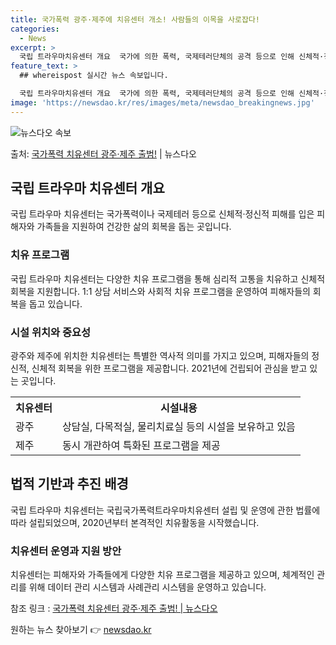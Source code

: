 ```yaml
---
title: 국가폭력 광주·제주에 치유센터 개소! 사람들의 이목을 사로잡다!
categories:
  - News
excerpt: >
  국립 트라우마치유센터 개요  국가에 의한 폭력, 국제테러단체의 공격 등으로 인해 신체적·정신적 피해를 입은 …
feature_text: >
  ## whereispost 실시간 뉴스 속보입니다.

  국립 트라우마치유센터 개요  국가에 의한 폭력, 국제테러단체의 공격 등으로 인해 신체적·정신적 피해를 입은 …
image: 'https://newsdao.kr/res/images/meta/newsdao_breakingnews.jpg'
---
```


![뉴스다오 속보](https://newsdao.kr/res/images/meta/newsdao_breakingnews.jpg)

<p>출처: <a href="https://newsdao.kr/4532" rel="dofollow">국가폭력 치유센터 광주·제주 출범!</a> | 뉴스다오</p>

<h2 data-ke-size="size26">국립 트라우마 치유센터 개요</h2>
국립 트라우마 치유센터는 국가폭력이나 국제테러 등으로 신체적·정신적 피해를 입은 피해자와 가족들을 지원하여 건강한 삶의 회복을 돕는 곳입니다.

<h3>치유 프로그램</h3>
국립 트라우마 치유센터는 다양한 치유 프로그램을 통해 심리적 고통을 치유하고 신체적 회복을 지원합니다. 1:1 상담 서비스와 사회적 치유 프로그램을 운영하여 피해자들의 회복을 돕고 있습니다.

<h3>시설 위치와 중요성</h3>
광주와 제주에 위치한 치유센터는 특별한 역사적 의미를 가지고 있으며, 피해자들의 정신적, 신체적 회복을 위한 프로그램을 제공합니다. 2021년에 건립되어 관심을 받고 있는 곳입니다.

<table>
  <tr>
    <th>치유센터</th>
    <th>시설내용</th>
  </tr>
  <tr>
    <td>광주</td>
    <td>상담실, 다목적실, 물리치료실 등의 시설을 보유하고 있음</td>
  </tr>
  <tr>
    <td>제주</td>
    <td>동시 개관하여 특화된 프로그램을 제공</td>
  </tr>
</table>
    
<h2 data-ke-size="size26">법적 기반과 추진 배경</h2>
국립 트라우마 치유센터는 국립국가폭력트라우마치유센터 설립 및 운영에 관한 법률에 따라 설립되었으며, 2020년부터 본격적인 치유활동을 시작했습니다.

<h3>치유센터 운영과 지원 방안</h3>
치유센터는 피해자와 가족들에게 다양한 치유 프로그램을 제공하고 있으며, 체계적인 관리를 위해 데이터 관리 시스템과 사례관리 시스템을 운영하고 있습니다.

<p data-ke-size="size16"></p>

참조 링크 : [국가폭력 치유센터 광주·제주 출범! | 뉴스다오](https://newsdao.kr/4532) 

원하는 뉴스 찾아보기 👉 <a href="https://newsdao.kr" rel="dofollow">newsdao.kr</a>


